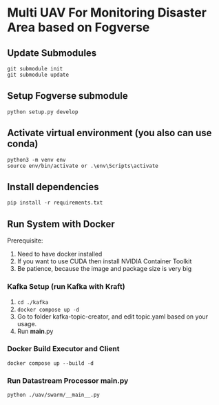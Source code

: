 # Multi UAV For Monitoring Disaster Area based on Fogverse

## Update Submodules
```
git submodule init
git submodule update
```

## Setup Fogverse submodule
```
python setup.py develop
```

## Activate virtual environment (you also can use conda)
```
python3 -m venv env
source env/bin/activate or .\env\Scripts\activate
```

## Install dependencies
```
pip install -r requirements.txt
```

## Run System with Docker
Prerequisite:
1. Need to have docker installed
2. If you want to use CUDA then install NVIDIA Container Toolkit
3. Be patience, because the image and package size is very big

### Kafka Setup (run Kafka with Kraft)
1. `cd ./kafka`
2. `docker compose up -d`
3. Go to folder kafka-topic-creator, and edit topic.yaml based on your usage.
4. Run __main__.py

### Docker Build Executor and Client
```
docker compose up --build -d 
```
### Run Datastream Processor main.py
```
python ./uav/swarm/__main__.py
```